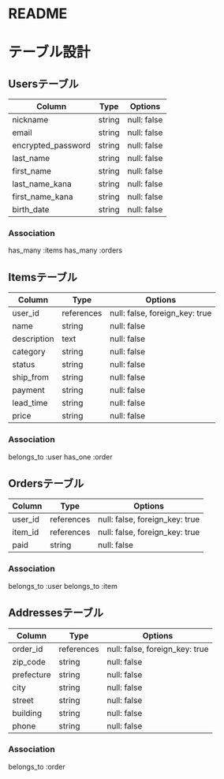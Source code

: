 # README

# テーブル設計

## Usersテーブル
| Column             | Type   | Options     |
| ------------------ | ------ | ----------- |
| nickname           | string | null: false |
| email              | string | null: false |
| encrypted_password | string | null: false |
| last_name          | string | null: false |
| first_name         | string | null: false |
| last_name_kana     | string | null: false |
| first_name_kana    | string | null: false |
| birth_date         | string | null: false |

### Association
has_many :items
has_many :orders


## Itemsテーブル
| Column             | Type       | Options                        |
| ------------------ | ---------- | ------------------------------ |
| user_id            | references | null: false, foreign_key: true |
| name               | string     | null: false                    |
| description        | text       | null: false                    |
| category           | string     | null: false                    |
| status             | string     | null: false                    |
| ship_from          | string     | null: false                    |
| payment            | string     | null: false                    |
| lead_time          | string     | null: false                    |
| price              | string     | null: false                    |

### Association
belongs_to :user
has_one :order


## Ordersテーブル
| Column             | Type       | Options                        |
| ------------------ | ---------- | ------------------------------ |
| user_id            | references | null: false, foreign_key: true |
| item_id            | references | null: false, foreign_key: true |
| paid               | string     | null: false                    |

### Association
belongs_to :user
belongs_to :item


## Addressesテーブル
| Column             | Type       | Options                        |
| ------------------ | ---------- | ------------------------------ |
| order_id           | references | null: false, foreign_key: true |
| zip_code           | string     | null: false                    |
| prefecture         | string     | null: false                    |
| city               | string     | null: false                    |
| street             | string     | null: false                    |
| building           | string     | null: false                    |
| phone              | string     | null: false                    |

### Association
belongs_to :order